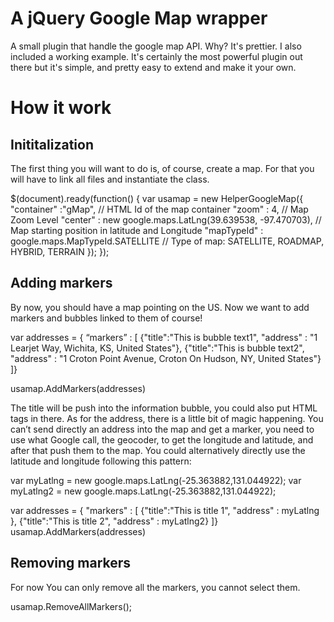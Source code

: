 # A jQuery Google Map wrapper

A small plugin that handle the google map API. Why? It's prettier. I also included a working example. It's certainly the most powerful plugin out there but it's simple, and pretty easy to extend and make it your own.

# How it work


## Inititalization

The first thing you will want to do is, of course, create a map. For that you will have to link all files and instantiate the class.


<script src="http://ajax.googleapis.com/ajax/libs/jquery/1.4/jquery.min.js" type="text/javascript"><!–mce:1–></script>
<script src="js/helperGoogleMap.js" type="text/javascript"><!–mce:2–></script>
$(document).ready(function() {
 var usamap = new HelperGoogleMap({
  "container" :"gMap",   // HTML Id of the map container
  "zoom"  : 4,   // Map Zoom Level
  "center" : new google.maps.LatLng(39.639538, -97.470703), // Map starting position in latitude and Longitude
  "mapTypeId" : google.maps.MapTypeId.SATELLITE // Type of map: SATELLITE, ROADMAP, HYBRID, TERRAIN
 });
});

## Adding markers

By now, you should have a map pointing on the US. Now we want to add markers and bubbles linked to them of course!

var addresses = { “markers” : [
  {"title":"This is bubble text1", "address" : "1 Learjet Way, Wichita, KS, United States"},
  {"title":"This is bubble text2", "address" : "1 Croton Point Avenue, Croton On Hudson, NY, United States"}
 ]}

usamap.AddMarkers(addresses)

The title will be push into the information bubble, you could also put HTML tags in there. As for the address, there is a little bit of magic happening. You can’t send directly an address into the map and get a marker, you need to use what Google call, the geocoder, to get the longitude and latitude, and after that push them to the map. You could alternatively directly use the latitude and longitude following this pattern:


 var myLatlng = new google.maps.LatLng(-25.363882,131.044922);
 var myLatlng2 = new google.maps.LatLng(-25.363882,131.044922);

 var addresses = { "markers" : [
   {"title":"This is title 1", "address" : myLatlng },
   {"title":"This is title 2", "address" : myLatlng2}
  ]}
      usamap.AddMarkers(addresses)

## Removing markers

For now You can only remove all the markers, you cannot select them.

usamap.RemoveAllMarkers();

